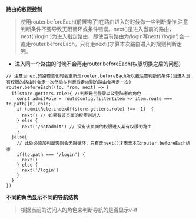 **路由的权限控制**
> 使用router.beforeEach(前置钩子)在路由进入的时候做一些判断操作,注意判断条件不要导致无限循环或条件错误。next()是进入当前的路由，next('/login')为进入指定路由，即使当前路由为/login写next('/login')会一直走router.beforeEach，只有走next()才算本次路由进入的规则判断走完。

- 进入同一个路由的时候不会再走router.beforeEach(权限切换之后的问题)
```
// 注意当next的路径变化时会重新走router.beforeEach所以要注意判断的条件(当进入没有权限的路由时会走一次然后在判断后走向别的路由会再走一次)
router.beforeEach((to, from, next) => {
  if(store.getters.role){ //判断是否登录以及登陆者的角色
    const admitRole = routeConfig.filter(item => item.route === to.path)[0].role;
    if (admitRole.indexOf(store.getters.role) !== -1)  {
      next() // 如果有该页面的权限则进入     
    } else {
      next('/notadmit') // 没有该页面的权限进入某有权限的路由
    }
  }else{
    // 此处必须加判断否则会无限循环，只有走next()才表示本次router.beforeEach结束
    if(to.path === '/login') {
      next()
    } else {
      next('/login')
    }
  }
})
```

**不同的角色显示不同的导航结构**
> 根据当前的访问人的角色来判断导航的是否显示v-if
